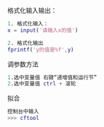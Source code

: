 <!-- ![](images/2022-11-08-10-56-01.png) -->

格式化输入输出：
```matlab
1. 格式化输入：
x = input('请输入x的值')

2. 格式化输出
fprintf('y的值是%f',y)
```
调参数方法
```matlab
1.选中变量值 右键“递增值和运行节”
2.选中变量值 ctrl + 滚轮 
```

拟合
```matlab
控制台中输入
>>> cftool
```
